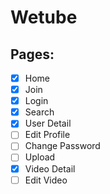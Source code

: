 # Wetube

## Pages:

- [x] Home
- [x] Join
- [x] Login
- [x] Search
- [x] User Detail
- [ ] Edit Profile
- [ ] Change Password
- [ ] Upload
- [x] Video Detail
- [ ] Edit Video
